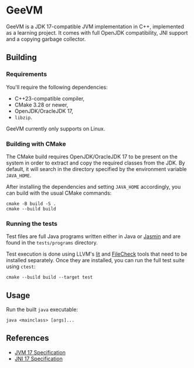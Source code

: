# GeeVM

GeeVM is a JDK 17-compatible JVM implementation in C++, implemented as a learning project.
It comes with full OpenJDK compatibility, JNI support and a copying garbage collector.

## Building

### Requirements

You'll require the following dependencies:

- C++23-compatible compiler,
- CMake 3.28 or newer,
- OpenJDK/OracleJDK 17,
- `libzip`.

GeeVM currently only supports on Linux.

### Building with CMake

The CMake build requires OpenJDK/OracleJDK 17 to be present on the system in
order to extract and copy the required classes from the JDK. By default, it will
search in the directory specified by the environment variable `JAVA_HOME`.

After installing the dependencies and setting `JAVA_HOME` accordingly, you can build with the usual CMake commands:

```shell
cmake -B build -S . 
cmake --build build
```

### Running the tests

Test files are full Java programs written either in Java or [Jasmin](https://github.com/davidar/jasmin)
and are found in the `tests/programs` directory.

Test execution is done using LLVM's [lit](https://llvm.org/docs/CommandGuide/lit.html)
and [FileCheck](https://llvm.org/docs/CommandGuide/FileCheck.html) tools that need to be installed separately.
Once they are installed, you can run the full test suite using `ctest`:

```shell
cmake --build build --target test
```

## Usage

Run the built `java` executable:

```
java <mainclass> [args]...
```

## References

- [JVM 17 Specification](https://docs.oracle.com/javase/specs/jvms/se17/html/index.html)
- [JNI 17 Specification](https://docs.oracle.com/en/java/javase/17/docs/specs/jni/)
